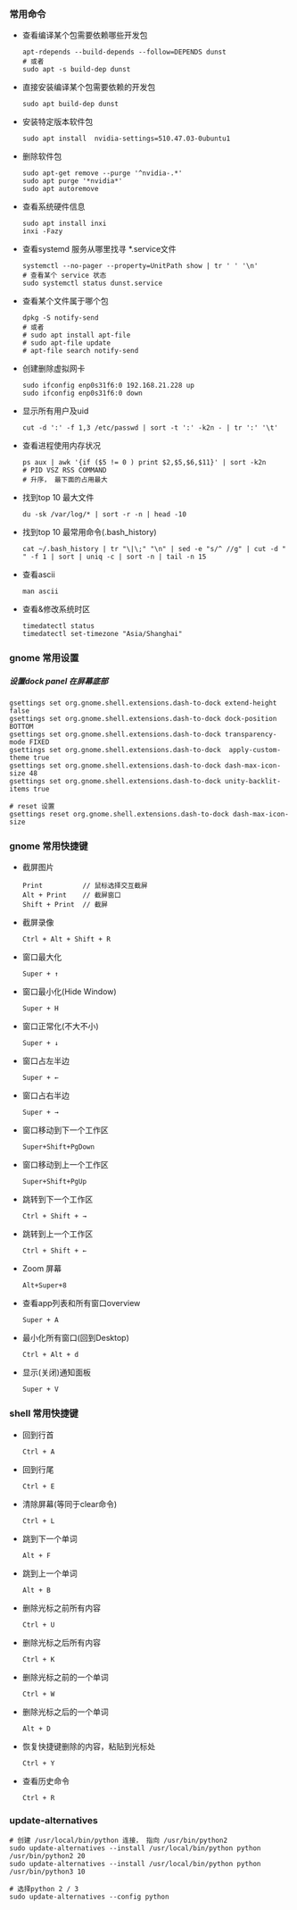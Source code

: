 ### 常用命令

+ 查看编译某个包需要依赖哪些开发包
  ``` shell
  apt-rdepends --build-depends --follow=DEPENDS dunst
  # 或者
  sudo apt -s build-dep dunst
  ```
+ 直接安装编译某个包需要依赖的开发包
  ``` shell
  sudo apt build-dep dunst
  ```
+ 安装特定版本软件包
  ``` shell
  sudo apt install  nvidia-settings=510.47.03-0ubuntu1
  ```
+ 删除软件包
  ``` shell
  sudo apt-get remove --purge '^nvidia-.*'
  sudo apt purge '*nvidia*'
  sudo apt autoremove
  ```
+ 查看系统硬件信息
  ``` shell
  sudo apt install inxi
  inxi -Fazy
  ```

+ 查看systemd 服务从哪里找寻 *.service文件
  ``` shell
  systemctl --no-pager --property=UnitPath show | tr ' ' '\n'
  # 查看某个 service 状态
  sudo systemctl status dunst.service
  ```
+ 查看某个文件属于哪个包
  ``` shell
  dpkg -S notify-send
  # 或者 
  # sudo apt install apt-file
  # sudo apt-file update
  # apt-file search notify-send
  ```
+ 创建删除虚拟网卡
  ```
  sudo ifconfig enp0s31f6:0 192.168.21.228 up
  sudo ifconfig enp0s31f6:0 down
  ```
+ 显示所有用户及uid
  ```
  cut -d ':' -f 1,3 /etc/passwd | sort -t ':' -k2n - | tr ':' '\t'
  ```
+ 查看进程使用内存状况
  ```
  ps aux | awk '{if ($5 != 0 ) print $2,$5,$6,$11}' | sort -k2n
  # PID VSZ RSS COMMAND
  # 升序， 最下面的占用最大
  ```
+ 找到top 10 最大文件
  ```
  du -sk /var/log/* | sort -r -n | head -10
  ```
+ 找到top 10 最常用命令(.bash_history)
  ```
  cat ~/.bash_history | tr "\|\;" "\n" | sed -e "s/^ //g" | cut -d " " -f 1 | sort | uniq -c | sort -n | tail -n 15
  ```
+ 查看ascii
  ```
  man ascii
  ```
+ 查看&修改系统时区
  ```
  timedatectl status
  timedatectl set-timezone "Asia/Shanghai"
  ```

### gnome 常用设置

##### 设置dock panel 在屏幕底部

``` shell
gsettings set org.gnome.shell.extensions.dash-to-dock extend-height false
gsettings set org.gnome.shell.extensions.dash-to-dock dock-position BOTTOM
gsettings set org.gnome.shell.extensions.dash-to-dock transparency-mode FIXED
gsettings set org.gnome.shell.extensions.dash-to-dock  apply-custom-theme true
gsettings set org.gnome.shell.extensions.dash-to-dock dash-max-icon-size 48
gsettings set org.gnome.shell.extensions.dash-to-dock unity-backlit-items true

# reset 设置
gsettings reset org.gnome.shell.extensions.dash-to-dock dash-max-icon-size
```

### gnome 常用快捷键
+ 截屏图片
  ```
  Print          // 鼠标选择交互截屏
  Alt + Print    // 截屏窗口
  Shift + Print  // 截屏
  ``` 
+ 截屏录像
  ``` 
  Ctrl + Alt + Shift + R
  ```
+ 窗口最大化
  ```
  Super + ↑
  ```
+ 窗口最小化(Hide Window)
  ```
  Super + H
  ```
+ 窗口正常化(不大不小)
  ```
  Super + ↓
  ```
+ 窗口占左半边
  ```
  Super + ←
  ```
+ 窗口占右半边
  ```
  Super + →
  ```
+ 窗口移动到下一个工作区
  ```
  Super+Shift+PgDown
  ```
+ 窗口移动到上一个工作区
  ```
  Super+Shift+PgUp
  ```
+ 跳转到下一个工作区
  ```
  Ctrl + Shift + →
  ```
+ 跳转到上一个工作区
  ```
  Ctrl + Shift + ←
  ```
+ Zoom 屏幕
  ```
  Alt+Super+8
  ```
+ 查看app列表和所有窗口overview
  ```
  Super + A
  ```
+ 最小化所有窗口(回到Desktop)
  ```
  Ctrl + Alt + d
  ```
+ 显示(关闭)通知面板
  ```
  Super + V
  ```


### shell 常用快捷键
+ 回到行首
  ```
  Ctrl + A
  ```
+ 回到行尾
  ```
  Ctrl + E
  ```
+ 清除屏幕(等同于clear命令)
  ```
  Ctrl + L
  ```
+ 跳到下一个单词
  ```
  Alt + F
  ```
+ 跳到上一个单词
  ```
  Alt + B
  ```
+ 删除光标之前所有内容
  ```
  Ctrl + U
  ```
+ 删除光标之后所有内容
  ```
  Ctrl + K
  ```
+ 删除光标之前的一个单词
  ```
  Ctrl + W
  ```
+ 删除光标之后的一个单词
  ```
  Alt + D
  ```
+ 恢复快捷键删除的内容，粘贴到光标处
  ```
  Ctrl + Y
  ```
+ 查看历史命令
  ```
  Ctrl + R
  ```

### update-alternatives
  ```
  # 创建 /usr/local/bin/python 连接， 指向 /usr/bin/python2
  sudo update-alternatives --install /usr/local/bin/python python /usr/bin/python2 20
  sudo update-alternatives --install /usr/local/bin/python python /usr/bin/python3 10

  # 选择python 2 / 3
  sudo update-alternatives --config python
  ```
